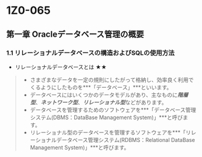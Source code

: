 # 1Z0-065
## 第一章 Oracleデータベース管理の概要
### 1.1 リレーショナルデータベースの構造およびSQLの使用方法
+ リレーショナルデータベースとは ★★
> + さまざまなデータを一定の規則にしたがって格納し、効率良く利用でくるようにしたものを***「データベース」***といいます。    
> + データベースにはいくつかのデータモデルがあり、主なものに***階層型***、***ネットワーク型***、***リレーショナル型***などがあります。
> + データベースを管理するためのソフトウェアを***「データベース管理システム(DBMS：DataBase Management System)」***と呼びます。
> + リレーショナル型のデータベースを管理するソフトウェアを***「リレーショナルデータベース管理システム(RDBMS：Relational DataBase Management System)」***と呼びます。





